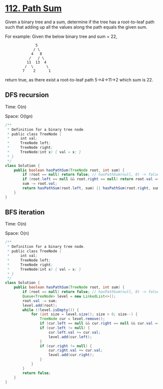 # [112. Path Sum](https://leetcode.com/problems/path-sum/description/)

Given a binary tree and a sum, determine if the tree has a root-to-leaf path such that adding up all the values along the path equals the given sum.

For example:
Given the below binary tree and sum = 22,

```
              5
             / \
            4   8
           /   / \
          11  13  4
         /  \      \
        7    2      1
```
return true, as there exist a root-to-leaf path 5->4->11->2 which sum is 22.

## DFS recursion

Time: O(n)

Space: O(lgn)

```java
/**
 * Definition for a binary tree node.
 * public class TreeNode {
 *     int val;
 *     TreeNode left;
 *     TreeNode right;
 *     TreeNode(int x) { val = x; }
 * }
 */
class Solution {
    public boolean hasPathSum(TreeNode root, int sum) {
        if (root == null) return false; // hasPathSum(null, 0) -> false
        if (root.left == null && root.right == null) return root.val == sum;
        sum -= root.val;
        return hasPathSum(root.left, sum) || hasPathSum(root.right, sum);
    }
}
```

## BFS iteration

Time: O(n)

Space: O(n)

```java
/**
 * Definition for a binary tree node.
 * public class TreeNode {
 *     int val;
 *     TreeNode left;
 *     TreeNode right;
 *     TreeNode(int x) { val = x; }
 * }
 */
class Solution {
    public boolean hasPathSum(TreeNode root, int sum) {
        if (root == null) return false; // hasPathSum(null, 0) -> false
        Queue<TreeNode> level = new LinkedList<>();
        root.val -= sum;
        level.add(root);
        while (!level.isEmpty()) {
            for (int size = level.size(); size > 0; size--) {
                TreeNode cur = level.remove();
                if (cur.left == null && cur.right == null && cur.val == 0) return true;
                if (cur.left != null) {
                    cur.left.val += cur.val;
                    level.add(cur.left);
                }
                if (cur.right != null) {
                    cur.right.val += cur.val;
                    level.add(cur.right);
                }
            }
        }
        return false;
    }
}
```
